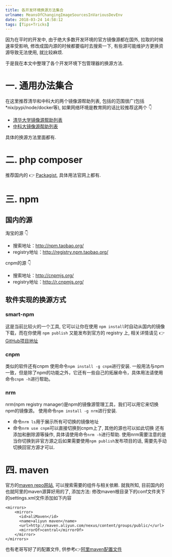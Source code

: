 ```yaml
---
title: 各开发环境换源方法集合
urlname: MeansOfChangingImageSourcesInVariousDevEnv
date: 2018-03-24 14:58:12
tags: [Tips+Tricks]
---
```


因为在平时的开发中, 由于绝大多数开发环境的官方镜像源都在国外, 拉取的时候速率受影响, 修改成国内源的时候都要临时去搜索一下, 有些源可能维护方更换资源导致无法使用, 就比较麻烦.

于是我在本文中整理了各个开发环境下包管理器的换源方法.

<!--more-->

# 一. 通用办法集合
在这里推荐清华和中科大的两个镜像源帮助列表, 包括的范围很广(包括*nix/pypi/node/docker等), 如果网络环境是教育网的话比较推荐这两个 👇

* [清华大学镜像源帮助列表](https://mirror.tuna.tsinghua.edu.cn/help/)
* [中科大镜像源帮助列表](https://mirrors.ustc.edu.cn/help/)

具体的换源方法里面都有.

# 二. php composer
推荐国内的 👉 [Packagist](https://pkg.phpcomposer.com/), 具体用法官网上都有.

# 三. npm
## 国内的源
淘宝的源 👇
* 搜索地址：http://npm.taobao.org/
* registry地址：http://registry.npm.taobao.org/

cnpm的源 👇
* 搜索地址：http://cnpmjs.org/
* registry地址：http://r.cnpmjs.org/

## 软件实现的换源方式 
### smart-npm
这是当前比较火的一个工具, 它可以让你在使用 `npm install`时自动从国内的镜像下载，而在你使用 `npm publish` 又能发布到官方的 registry 上, 相关详情请见 👉 [GitHub项目地址](https://github.com/qiu8310/smart-npm)

### cnpm
类似的软件还有cnpm
使用命令`npm install -g cnpm`进行安装. 一般用法与npm一致，但是除了npm的功能之外，它还有一些自己的拓展命令，具体用法请使用命令`cnpm -h`进行帮助。

### nrm
nrm(npm registry manager)是npm的镜像源管理工具，我们可以用它来切换npm的镜像源。 
使用命令`npm install -g nrm`进行安装.
* 命令`nrm ls`用于展示所有可切换的镜像地址
* 命令`nrm use cnpm`可以直接切换到cnpm上了, 其他的源也可以如此切换
还有添加和删除源等操作, 具体请使用命令`nrm -h`进行帮助.
使用nrm需要注意的是当你切换到非官方源之后如果需要使用`npm publish`发布项目的话, 需要先手动切换回官方源才可以.

# 四. maven
官方的[maven repo网站](http://mvnrepository.com), 可以搜索需要的组件与相关依赖.
就我所知, 目前国内的也就阿里的maven源算好用的了, 添加方法: 修改maven根目录下的conf文件夹下的settings.xml文件添加如下内容

```
<mirrors>
    <mirror>
      <id>aliMaven</id>
      <name>aliyun maven</name>
      <url>http://maven.aliyun.com/nexus/content/groups/public/</url>
      <mirrorOf>central</mirrorOf>        
    </mirror>
</mirrors>
```
也有老哥写好了的配置文件, 供参考👉[阿里maven配置文件](https://raw.githubusercontent.com/ae6623/Zebra/master/maven-repo-settings-ali.xml)